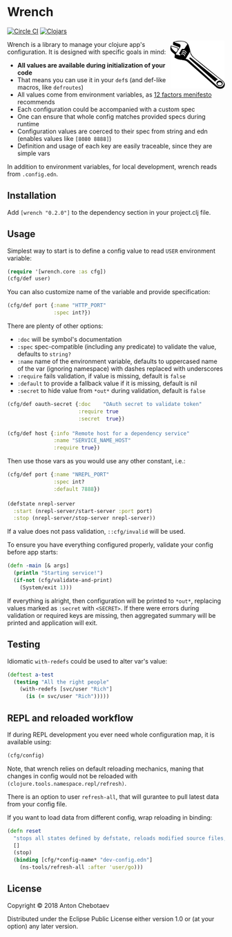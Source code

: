 # Wrench

[![Circle CI](https://circleci.com/gh/Otann/wrench.svg?style=shield&no-cache=0)](https://circleci.com/gh/Otann/wrench)
[![Clojars](https://img.shields.io/clojars/v/wrench.svg?no-cache=1)](https://clojars.org/wrench)

<img width="25%"
     max-height="100px"
     align="right" padding="5px"
     alt=":)"
     src="/wrench.png"/>

Wrench is a library to manage your clojure app's configuration.
It is designed with specific goals in mind:

- **All values are available during initialization of your code**
- That means you can use it in your `def`s (and def-like macros, like `defroutes`)  
- All values come from environment variables, as [12 factors menifesto](https://12factor.net/config) recommends
- Each configuration could be accompanied with a custom spec
- One can ensure that whole config matches provided specs during runtime
- Configuration values are coerced to their spec from string and edn (enables values like `[8080 8888]`)
- Definition and usage of each key are easily traceable, since they are simple vars

In addition to environment variables, for local development, wrench reads from `.config.edn`.

## Installation

Add `[wrench "0.2.0"]` to the dependency section in your project.clj file.

## Usage

Simplest way to start is to define a config value to read `USER` environment variable: 

```clojure
(require '[wrench.core :as cfg])
(cfg/def user)
```

You can also customize name of the variable and provide specification:

```clojure
(cfg/def port {:name "HTTP_PORT"
               :spec int?})
```


There are plenty of other options:

- `:doc` will be symbol's documentation
- `:spec` spec-compatible (including any predicate) to validate the value, defaults to `string?`
- `:name` name of the environment variable, defaults to uppercased name of the var (ignoring namespace) with dashes replaced with underscores
- `:require` fails validation, if value is missing, default is `false`
- `:default` to provide a fallback value if it is missing, default is nil
- `:secret` to hide value from `*out*` during validation, default is `false`

```clojure
(cfg/def oauth-secret {:doc    "OAuth secret to validate token"
                       :require true
                       :secret  true})

(cfg/def host {:info "Remote host for a dependency service"
               :name "SERVICE_NAME_HOST"
               :require true})
```

Then use those vars as you would use any other constant, i.e.: 

```clojure
(cfg/def port {:name "NREPL_PORT"
               :spec int?
               :default 7888})

(defstate nrepl-server
  :start (nrepl-server/start-server :port port)
  :stop (nrepl-server/stop-server nrepl-server))
```

If a value does not pass validation, `::cfg/invalid` will be used.

To ensure you have everything configured properly, validate your config before app starts:

```clojure
(defn -main [& args]
  (println "Starting service!")
  (if-not (cfg/validate-and-print)
    (System/exit 1)))
```

If everything is alright, then configuration will be printed to `*out*`,
replacing values marked as `:secret` with `<SECRET>`. If there were errors during validation
or required keys are missing, then aggregated summary will be printed and application will exit.

## Testing

Idiomatic `with-redefs` could be used to alter var's value:

```clojure
(deftest a-test
  (testing "All the right people"
    (with-redefs [svc/user "Rich"]
      (is (= svc/user "Rich")))))
```

## REPL and reloaded workflow

If during REPL development you ever need whole configuration map, it is available using:

```clojure
(cfg/config)
```

Note, that wrench relies on default reloading mechanics, maning that changes in config would not be reloaded with
`(clojure.tools.namespace.repl/refresh)`.

There is an option to user `refresh-all`, that will gurantee to pull latest data from your config file.

If you want to load data from different config, wrap reloading in binding:

```clojure
(defn reset
  "stops all states defined by defstate, reloads modified source files, and restarts the states"
  []
  (stop)
  (binding [cfg/*config-name* "dev-config.edn"]   
    (ns-tools/refresh-all :after 'user/go)))
```

## License

Copyright © 2018 Anton Chebotaev

Distributed under the Eclipse Public License either version 1.0 or (at
your option) any later version.
